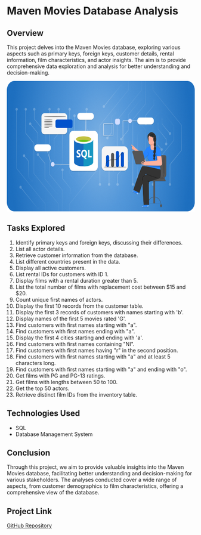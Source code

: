 # Maven Movies Database Analysis

## Overview
This project delves into the Maven Movies database, exploring various aspects such as primary keys, foreign keys, customer details, rental information, film characteristics, and actor insights. The aim is to provide comprehensive data exploration and analysis for better understanding and decision-making.
 
 <p align="center">
  <img width="600" height="350" src="What_is_SQL_Database.png">
</p>

## Tasks Explored
1. Identify primary keys and foreign keys, discussing their differences.
2. List all actor details.
3. Retrieve customer information from the database.
4. List different countries present in the data.
5. Display all active customers.
6. List rental IDs for customers with ID 1.
7. Display films with a rental duration greater than 5.
8. List the total number of films with replacement cost between $15 and $20.
9. Count unique first names of actors.
10. Display the first 10 records from the customer table.
11. Display the first 3 records of customers with names starting with 'b'.
12. Display names of the first 5 movies rated 'G'.
13. Find customers with first names starting with "a".
14. Find customers with first names ending with "a".
15. Display the first 4 cities starting and ending with 'a'.
16. Find customers with first names containing "NI".
17. Find customers with first names having "r" in the second position.
18. Find customers with first names starting with "a" and at least 5 characters long.
19. Find customers with first names starting with "a" and ending with "o".
20. Get films with PG and PG-13 ratings.
21. Get films with lengths between 50 to 100.
22. Get the top 50 actors.
23. Retrieve distinct film IDs from the inventory table.

## Technologies Used
- SQL
- Database Management System

## Conclusion
Through this project, we aim to provide valuable insights into the Maven Movies database, facilitating better understanding and decision-making for various stakeholders. The analyses conducted cover a wide range of aspects, from customer demographics to film characteristics, offering a comprehensive view of the database.

## Project Link
[GitHub Repository](https://github.com/SantanuDutta1/Maven-Movies-Database-analysis-using-SQL)
